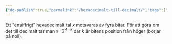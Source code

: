 ```yaml
---
{"dg-publish":true,"permalink":"/hexadecimalt-till-decimalt/","tags":["kommunikationssystem"]}
---
```


Ett "ensiffrigt" hexadecimalt tal $x$ motsvaras av fyra bitar. För att göra om det till decimalt tar man $x\cdot2^{4\cdot k}$ där $k$ är bitens position från höger (börjar på noll).